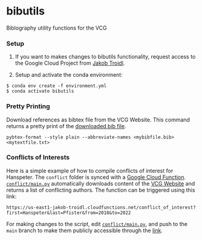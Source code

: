 # bibutils
Biblography utility functions for the VCG

### Setup
1. If you want to makes changes to bibutils functionality, request access to the Google Cloud Project from [Jakob Troidl](jakobtroidl.github.io).

2. Setup and activate the conda environment:
```shell
$ conda env create -f environment.yml
$ conda activate bibutils
```

### Pretty Printing 
Download references as bibtex file from the VCG Website. This command returns a pretty print of the [downloaded bib file](https://vcg.seas.harvard.edu/publications.bib). 

```shell
pybtex-format --style plain --abbreviate-names <mybibfile.bib> <mytextfile.txt>
```

### Conflicts of Interests
Here is a simple example of how to compile conflicts of interest for Hanspeter. The `conflict` folder is synced with a [Google Cloud Function](https://console.cloud.google.com/functions/details/us-east1/conflict_of_interest?env=gen1&project=jakob-troidl). [`conflict/main.py`](https://github.com/VCG/bibutils/blob/main/conflict/main.py) automatically downloads content of the [VCG Website](https://vcg.seas.harvard.edu/publications.bib) and returns a list of conflicting authors. The function can be triggered using this link:

```
https://us-east1-jakob-troidl.cloudfunctions.net/conflict_of_interest?first=Hanspeter&last=Pfister&from=2018&to=2022
```

For making changes to the script, edit [`conflict/main.py`](https://github.com/VCG/bibutils/blob/main/conflict/main.py), and push to the `main` branch to make them publicly accessible through the [link](https://us-east1-jakob-troidl.cloudfunctions.net/conflict_of_interest?first=Hanspeter&last=Pfister&from=2018&to=2022). 
